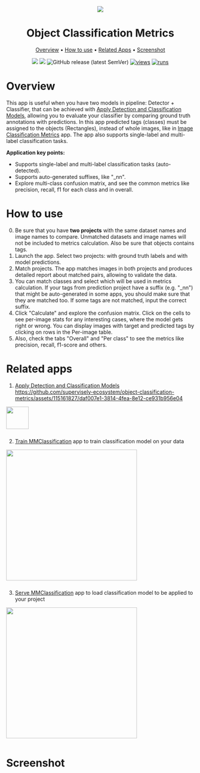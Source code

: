 <div align="center" markdown>

<img src="https://github.com/supervisely-ecosystem/object-classification-metrics/assets/115161827/57b5b2ba-b914-4f44-bde9-ebf8eaca85e5" />


# Object Classification Metrics

<p align="center">
  <a href="#Overview">Overview</a> •
  <a href="#How-to-Use">How to use</a> •
  <a href="#Related-Apps">Related Apps</a> •
  <a href="#Screenshot">Screenshot</a>
</p>

[![](https://img.shields.io/badge/supervisely-ecosystem-brightgreen)](https://ecosystem.supervise.ly/apps/supervisely-ecosystem/)
[![](https://img.shields.io/badge/slack-chat-green.svg?logo=slack)](https://supervise.ly/slack)
![GitHub release (latest SemVer)](https://img.shields.io/github/v/release/supervisely-ecosystem/object-classification-metrics)
[![views](https://app.supervise.ly/img/badges/views/supervisely-ecosystem/object-classification-metrics.png)](https://supervise.ly)
[![runs](https://app.supervise.ly/img/badges/runs/supervisely-ecosystem/object-classification-metrics.png)](https://supervise.ly)

</div>

# Overview
This app is useful when you have two models in pipeline: Detector + Classifier, that can be achieved with [Apply Detection and Classification Models](https://ecosystem.supervisely.com/apps/apply-det-and-cls-models-to-project), allowing you to evaluate your classifier by comparing ground truth annotations with predictions. In this app predicted tags (classes) must be assigned to the objects (Rectangles), instead of whole images, like in [Image Classification Metrics](https://ecosystem.supervisely.com/apps/classification-metrics) app. The app also supports single-label and multi-label classification tasks.

**Application key points:**

- Supports single-label and multi-label classification tasks (auto-detected).
- Supports auto-generated suffixes, like "_nn".
- Explore multi-class confusion matrix, and see the common metrics like precision, recall, f1 for each class and in overall.

# How to use
0. Be sure that you have **two projects** with the same dataset names and image names to compare. Unmatched datasets and image names will not be included to metrics calculation. Also be sure that objects contains tags.
1. Launch the app. Select two projects: with ground truth labels and with model predictions.
2. Match projects. The app matches images in both projects and produces detailed report about matched pairs, allowing to validate the data.
3. You can match classes and select which will be used in metrics calculation. If your tags from prediction project have a suffix (e.g. "_nn") that might be auto-generated in some apps, you should make sure that they are matched too. If some tags are not matched, input the correct suffix.
4. Click "Calculate" and explore the confusion matrix. Click on the cells to see per-image stats for any interesting cases, where the model gets right or wrong. You can display images with target and predicted tags by clicking on rows in the Per-image table.
5. Also, check the tabs "Overall" and "Per class" to see the metrics like precision, recall, f1-score and others.


# Related apps

1. [Apply Detection and Classification Models](https://ecosystem.supervisely.com/apps/apply-det-and-cls-models-to-project) https://github.com/supervisely-ecosystem/object-classification-metrics/assets/115161827/daf007e1-3814-4fea-8e12-ce931b956e04
<img data-key="sly-module-link" data-module-slug="supervisely-ecosystem/apply-det-and-cls-models-to-project" src="https://github.com/supervisely-ecosystem/object-classification-metrics/assets/115161827/daf007e1-3814-4fea-8e12-ce931b956e04"  height="60px" style='padding-bottom: 10px'/>

2. [Train MMClassification](https://ecosystem.supervise.ly/apps/supervisely-ecosystem/mmclassification/supervisely/train) app to train classification model on your data 
<img data-key="sly-module-link" data-module-slug="supervisely-ecosystem/mmclassification/supervisely/train" src="https://i.imgur.com/mXG6njU.png" width="350px" style='padding-bottom: 10px'/>

3. [Serve MMClassification](https://ecosystem.supervise.ly/apps/supervisely-ecosystem/mmclassification/supervisely/serve) app to load classification model to be applied to your project
<img data-key="sly-module-link" data-module-slug="supervisely-ecosystem/mmclassification/supervisely/serve" src="https://i.imgur.com/CU8XHdQ.png" width="350px" style='padding-bottom: 10px'/>

# Screenshot

<img src="" />
